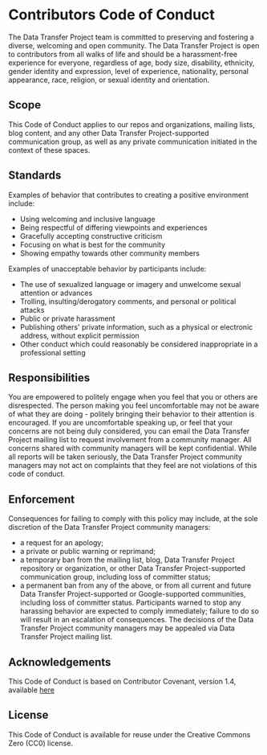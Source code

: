 # Contributors Code of Conduct
The Data Transfer Project team is committed to preserving and fostering a diverse, welcoming and open
community. The Data Transfer Project is open to contributors from all  walks of life and should be a
harassment-free experience for everyone, regardless of age, body size, disability, ethnicity, gender
identity and expression, level of experience, nationality, personal appearance, race, religion, or
sexual identity and orientation.

## Scope
This Code of Conduct applies to our repos and organizations, mailing lists, blog content, and any
other Data Transfer Project-supported communication group, as well as any private communication initiated in the
context of these spaces.

## Standards
Examples of behavior that contributes to creating a positive environment include:
* Using welcoming and inclusive language
* Being respectful of differing viewpoints and experiences
* Gracefully accepting constructive criticism
* Focusing on what is best for the community
* Showing empathy towards other community members

Examples of unacceptable behavior by participants include:
* The use of sexualized language or imagery and unwelcome sexual attention or advances
* Trolling, insulting/derogatory comments, and personal or political attacks
* Public or private harassment
* Publishing others' private information, such as a physical or electronic address, without explicit
permission
* Other conduct which could reasonably be considered inappropriate in a professional setting

## Responsibilities
You are empowered to politely engage when you feel that you or others are disrespected. The person
making you feel uncomfortable may not be aware of what they are doing - politely bringing their
behavior to their attention is encouraged.
If you are uncomfortable speaking up, or feel that your concerns are not being duly considered, you
can email the Data Transfer Project mailing list to request involvement from a community manager. All concerns shared
with community managers will be kept confidential. While all reports will be taken seriously, the
Data Transfer Project community managers may not act on complaints that they feel are not violations of this code
of conduct.

## Enforcement
Consequences for failing to comply with this policy may include, at the sole discretion of the
Data Transfer Project community managers:
* a request for an apology;
* a private or public warning or reprimand;
* a temporary ban from the mailing list, blog, Data Transfer Project repository or organization, or other
Data Transfer Project-supported communication group, including loss of committer status;
* a permanent ban from any of the above, or from all current and future Data Transfer Project-supported or
Google-supported communities, including loss of committer status.
Participants warned to stop any harassing behavior are expected to comply immediately; failure to do
so will result in an escalation of consequences.
The decisions of the Data Transfer Project community managers may be appealed via Data Transfer Project
mailing list.

## Acknowledgements
This Code of Conduct is based on Contributor Covenant, version 1.4,
available [here](http://contributor-covenant.org/version/1/4)

## License
This Code of Conduct is available for reuse under the Creative Commons Zero (CC0) license.
